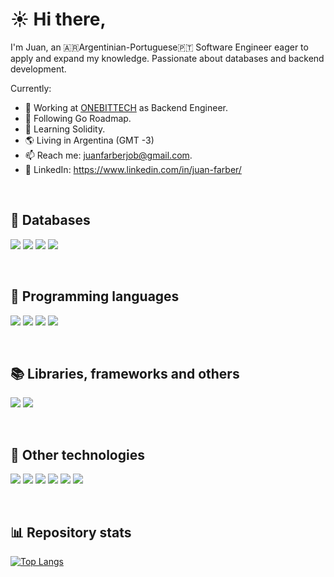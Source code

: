 # ☀️️ Hi there,

I'm Juan, an 🇦🇷Argentinian-Portuguese🇵🇹 Software Engineer eager to apply and expand my knowledge. Passionate about databases and backend development.

Currently:
- 👔 Working at <a href="https://onebittech.com/">ONEBITTECH</a> as Backend Engineer.
- 📍 Following Go Roadmap.
- 📜 Learning Solidity.
- 🌎 Living in Argentina (GMT -3)
- 📫 Reach me: juanfarberjob@gmail.com.
- 🔗 LinkedIn: https://www.linkedin.com/in/juan-farber/

<br>

## 💾 Databases
![](https://img.shields.io/badge/MySQL-informational?style=flat&logo=mysql&color=grey)
![](https://img.shields.io/badge/MongoDB-informational?style=flat&logo=mongodb&color=grey)
![](https://img.shields.io/badge/ClickHouse-informational?style=flat&logo=microstrategy&logoColor=yellow&color=grey)
![](https://img.shields.io/badge/Redis-informational?style=flat&logo=redis&color=grey)
<!--![](https://img.shields.io/badge/Firebase-informational?style=flat&logo=firebase&color=grey) -->
<!--![](https://img.shields.io/badge/Cassandra-informational?style=flat&logo=apachecassandra&color=grey) -->

<br>

## 👾 Programming languages
![](https://img.shields.io/badge/Go-informational?style=flat&logo=go&color=grey)
![](https://img.shields.io/badge/PHP-informational?style=flat&logo=php&color=grey)
![](https://img.shields.io/badge/Solidity-informational?style=flat&logo=solidity&color=grey)
![](https://img.shields.io/badge/JavaScript-informational?style=flat&logo=javascript&color=grey) 
<!--![](https://img.shields.io/badge/Java-informational?style=flat&logo=java&color=grey) -->
<!--![]https://img.shields.io/badge/C-informational?style=flat&logo=c&color=grey) -->
<!--![](https://img.shields.io/badge/Assembly-informational?style=flat&logo=assemblyscript&color=grey) -->
<!--![](https://img.shields.io/badge/Python-informational?style=flat&logo=python&color=grey) -->


<br>

## 📚 Libraries, frameworks and others
![](https://img.shields.io/badge/Yii2-informational?style=flat&logo=php&color=grey)
![](https://img.shields.io/badge/NodeJS-informational?style=flat&logo=nodedotjs&color=grey) 
<!--![](https://img.shields.io/badge/HTML-informational?style=flat&logo=html5&color=grey) -->
<!--![](https://img.shields.io/badge/CSS-informational?style=flat&logo=css3&color=grey) -->

<br>

## 🔧 Other technologies
![](https://img.shields.io/badge/GNU/Linux-informational?style=flat&logo=linux&color=grey)
![](https://img.shields.io/badge/Heroku-informational?style=flat&logo=heroku&color=grey)
![](https://img.shields.io/badge/KSQL-informational?style=flat&logo=apachekafka&color=grey)
![](https://img.shields.io/badge/Swagger-informational?style=flat&logo=swagger&color=grey)
![](https://img.shields.io/badge/Docker-informational?style=flat&logo=docker&color=grey)
![](https://img.shields.io/badge/gRPC-informational?style=flat&logo=goodreads&color=grey)

<br>

## :bar_chart: Repository stats
[![Top Langs](https://github-readme-stats.vercel.app/api/top-langs/?username=farber98&layout=compact&langs_count=10)](https://github.com/anuraghazra/github-readme-stats)

